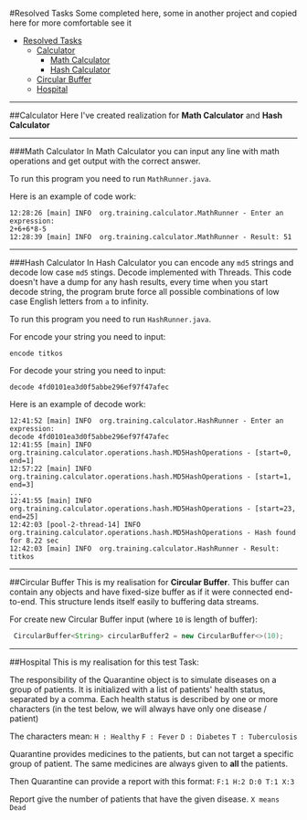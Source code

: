#Resolved Tasks
Some completed here, some in another project and copied here for more comfortable see it
- [Resolved Tasks](##resolved-tasks)
    - [Calculator](#calculator)
        - [Math Calculator](#math-calculator)
        - [Hash Calculator](#hash-calculator)
    - [Circular Buffer](#circular-buffer)
    - [Hospital](#hospital)
     

      
---

##Calculator
Here I've created realization for **Math Calculator** and **Hash Calculator**

---

###Math Calculator
In Math Calculator you can input any line with math operations and get output with the correct answer.

To run this program you need to run `MathRunner.java`. 

Here is an example of code work:

```
12:28:26 [main] INFO  org.training.calculator.MathRunner - Enter an expression:
2+6+6*8-5
12:28:39 [main] INFO  org.training.calculator.MathRunner - Result: 51
```

---

###Hash Calculator
In Hash Calculator you can encode any `md5` strings and decode low case `md5` stings.
Decode implemented with Threads. This code doesn't have a dump for any hash results, every time when you start decode string, the program brute force all possible combinations of low case English letters from `a` to infinity.

To run this program you need to run `HashRunner.java`.

For encode your string you need to input:
```
encode titkos
```
For decode your string you need to input:
```
decode 4fd0101ea3d0f5abbe296ef97f47afec
```

Here is an example of decode work:
```
12:41:52 [main] INFO  org.training.calculator.HashRunner - Enter an expression: 
decode 4fd0101ea3d0f5abbe296ef97f47afec
12:41:55 [main] INFO  org.training.calculator.operations.hash.MD5HashOperations - [start=0, end=1]
12:57:22 [main] INFO  org.training.calculator.operations.hash.MD5HashOperations - [start=1, end=3]
...
12:41:55 [main] INFO  org.training.calculator.operations.hash.MD5HashOperations - [start=23, end=25]
12:42:03 [pool-2-thread-14] INFO  org.training.calculator.operations.hash.MD5HashOperations - Hash found for 8.22 sec
12:42:03 [main] INFO  org.training.calculator.HashRunner - Result: titkos
```

---

##Circular Buffer
This is my realisation for **Circular Buffer**. This buffer can contain any objects and have fixed-size buffer as if it were connected end-to-end. This structure lends itself easily to buffering data streams.

For create new Circular Buffer input (where `10` is length of buffer):
```java
 CircularBuffer<String> circularBuffer2 = new CircularBuffer<>(10);
```
---
##Hospital
This is my realisation for this test Task:

The responsibility of the Quarantine object is to simulate diseases on a group of patients.
It is initialized with a list of patients' health status, separated by a comma.
Each health status is described by one or more characters
(in the test below, we will always have only one disease / patient)

The characters mean:
`H : Healthy`
`F : Fever`
`D : Diabetes`
`T : Tuberculosis`

Quarantine provides medicines to the patients, but can not target a specific group of patient.
The same medicines are always given to **all** the patients.

Then Quarantine can provide a report with this format:
`F:1 H:2 D:0 T:1 X:3`

Report give the number of patients that have the given disease.
`X means Dead`
